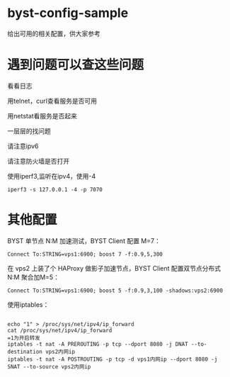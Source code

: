 # byst-config-sample
给出可用的相关配置，供大家参考

# 遇到问题可以查这些问题
看看日志

用telnet，curl查看服务是否可用

用netstat看服务是否起来

一层层的找问题

请注意ipv6

请注意防火墙是否打开

使用iperf3,监听在ipv4，使用-4
```
iperf3 -s 127.0.0.1 -4 -p 7070
```
# 其他配置

BYST 单节点 N:M 加速测试，BYST Client 配置 M=7：
```
Connect To:STRING=vps1:6900; boost 7 -f:0.9,5,300
```
在 vps2 上装了个 HAProxy 做影子加速节点，BYST Client 配置双节点分布式 N:M 聚合加M=5：
```
Connect To:STRING=vps1:6900; boost 5 -f:0.9,3,100 -shadows:vps2:6900
```
使用iptables：
```

echo "1" > /proc/sys/net/ipv4/ip_forward
cat /proc/sys/net/ipv4/ip_forward
=1为开启转发
iptables -t nat -A PREROUTING -p tcp --dport 8080 -j DNAT --to-destination vps2内网ip
iptables -t nat -A POSTROUTING -p tcp -d vps1内网ip --dport 8080 -j SNAT --to-source vps2内网ip
```
